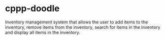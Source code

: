 # cppp-doodle
Inventory management system that allows the user to add items to the inventory, remove items from the inventory, search for items in the inventory and display all items in the inventory.
